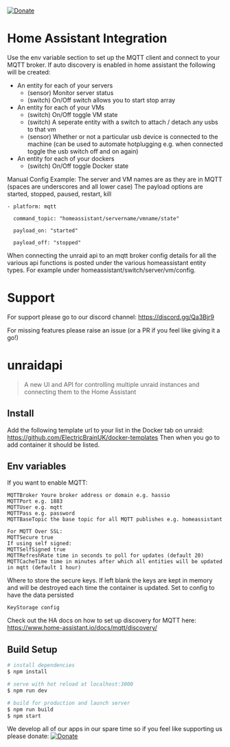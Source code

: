 [![Donate](https://img.shields.io/badge/Donate-PayPal-green.svg)](https://www.paypal.com/cgi-bin/webscr?cmd=_s-xclick&hosted_button_id=9EC6MMLG7KLNA&source=url)
# Home Assistant Integration
Use the env variable section to set up the MQTT client and connect to your MQTT broker. If auto discovery is enabled in home assistant the following will be created:
- An entity for each of your servers 
    - (sensor) Monitor server status
    - (switch) On/Off switch allows you to start stop array
- An entity for each of your VMs
    - (switch) On/Off toggle VM state
    - (switch) A seperate entity with a switch to attach / detach any usbs to that vm
    - (sensor) Whether or not a particular usb device is connected to the machine (can be used to automate hotplugging e.g. when connected toggle the usb switch off and on again)
- An entity for each of your dockers
    - (switch) On/Off toggle Docker state

Manual Config Example:
The server and VM names are as they are in MQTT (spaces are underscores and all lower case)
The payload options are started, stopped, paused, restart, kill

```
- platform: mqtt

  command_topic: "homeassistant/servername/vmname/state"
  
  payload_on: "started"
 
  payload_off: "stopped"
```

When connecting the unraid api to an mqtt broker config details for all the various api functions is posted under the various homeassistant entity types. For example under homeassistant/switch/server/vm/config.

# Support
For support please go to our discord channel: https://discord.gg/Qa3Bjr9

For missing features please raise an issue (or a PR if you feel like giving it a go!)
# unraidapi

> A new UI and API for controlling multiple unraid instances and connecting them to the Home Assistant

## Install

Add the following template url to your list in the Docker tab on unraid: 
https://github.com/ElectricBrainUK/docker-templates
Then when you go to add container it should be listed.

## Env variables
If you want to enable MQTT:

```
MQTTBroker Youre broker address or domain e.g. hassio 
MQTTPort e.g. 1883 
MQTTUser e.g. mqtt 
MQTTPass e.g. password
MQTTBaseTopic the base topic for all MQTT publishes e.g. homeassistant

For MQTT Over SSL:
MQTTSecure true
If using self signed:
MQTTSelfSigned true
MQTTRefreshRate time in seconds to poll for updates (default 20)
MQTTCacheTime time in minutes after which all entities will be updated in mqtt (default 1 hour)

``` 
Where to store the secure keys. If left blank the keys are kept in memory and will be destroyed each time the container is updated.
Set to config to have the data persisted
```
KeyStorage config
```

Check out the HA docs on how to set up discovery for MQTT here:
https://www.home-assistant.io/docs/mqtt/discovery/

## Build Setup

``` bash
# install dependencies
$ npm install

# serve with hot reload at localhost:3000
$ npm run dev

# build for production and launch server
$ npm run build
$ npm start
```

We develop all of our apps in our spare time so if you feel like supporting us please donate:
[![Donate](https://img.shields.io/badge/Donate-PayPal-green.svg)](https://www.paypal.com/cgi-bin/webscr?cmd=_s-xclick&hosted_button_id=9EC6MMLG7KLNA&source=url)
